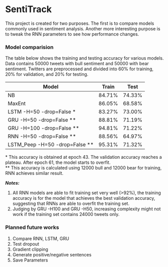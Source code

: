 # SentiTrack

This project is created for two purposes. The first is to compare models commonly used in sentiment analysis. Another more interesting purpose is to tweak the RNN parameters to see how performance changes.

### Model comparision

The table below shows the training and testing accuracy for various models. Data contains 50000 tweets with bull sentiment and 50000 with bear sentiment. Twitters are preprocessed and divided into 60% for training, 20% for validation, and 20% for testing.

|Model|Train|Test|
|---|---|---|
|NB   |84.71%| 74.33%|
|MaxEnt|86.05%| 68.58%|
|LSTM -H=50 -drop=False *|83.27%|73.00%|
|GRU -H=50 -drop=False **|88.81%|71.19%|
|GRU -H=100 -drop=False **|94.81%|71.22%|
|RNN -H=50 -drop=False **|88.56% | 64.97%|
|LSTM_Peep -H=50 -drop=False **| 95.31% | 71.32% |


\* This accuracy is obtained at epoch 43. The validation accuracy reaches a plateau. After epoch 61, the model starts to overfit.  
\** This accuracy is calculated using 12000 bull and 12000 bear for training, RNN achieves similar result.

***Notes:***   
  1. All RNN models are able to fit training set very well (>92%), the training accuracy is for the model that achieves the best validation accuracy, suggesting that RNNs are able to overfit the training set.  
  2. Judging by GRU -H100 and GRU -H50, increasing complexity might not work if the training set contains 24000 tweets only.

### Planned future works
  1. Compare RNN, LSTM, GRU
  2. Test dropout
  3. Gradient clipping
  4. Generate positive/negative sentences
  5. Save Parameters